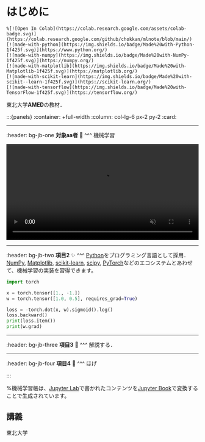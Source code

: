 # はじめに

```{only} html
%[![Open In Colab](https://colab.research.google.com/assets/colab-badge.svg)](https://colab.research.google.com/github/chokkan/mlnote/blob/main/)
[![made-with-python](https://img.shields.io/badge/Made%20with-Python-1f425f.svg)](https://www.python.org/)
[![made-with-numpy](https://img.shields.io/badge/Made%20with-NumPy-1f425f.svg)](https://numpy.org/)
[![made-with-matplotlib](https://img.shields.io/badge/Made%20with-Matplotlib-1f425f.svg)](https://matplotlib.org/)
[![made-with-scikit-learn](https://img.shields.io/badge/Made%20with-scikit--learn-1f425f.svg)](https://scikit-learn.org/)
[![made-with-tensorflow](https://img.shields.io/badge/Made%20with-TensorFlow-1f425f.svg)](https://tensorflow.org/)
```

東北大学**AMED**の教材．

:::{panels}
:container: +full-width
:column: col-lg-6 px-2 py-2
:card:

---
:header: bg-jb-one
**対象aa者** 👨‍
^^^
機械学習

<div style="text-align: center;">
<video autoplay loop muted playsinline width="100%" src="sgd.mp4"></video>
</div>

---
:header: bg-jb-two
**項目2** ✨
^^^
[Python](https://www.python.org/)をプログラミング言語として採用．[NumPy](https://numpy.org/), [Matplotlib](https://matplotlib.org/), [scikit-learn](https://scikit-learn.org/), [scipy](https://scipy.org/), [PyTorch](https://pytorch.org/)などのエコシステムとあわせて、機械学習の実装を習得できます。

```python
import torch

x = torch.tensor([1., -1.])
w = torch.tensor([1.0, 0.5], requires_grad=True)

loss = -torch.dot(x, w).sigmoid().log()
loss.backward()
print(loss.item())
print(w.grad)
```

---
:header: bg-jb-three
**項目3** 📖
^^^
解説する．

---
:header: bg-jb-four
**項目4** 🎁
^^^
ほげ

:::


%機械学習帳は、[Jupyter Lab](https://jupyter.org/#jupyterlab)で書かれたコンテンツを[Jupyter Book](https://jupyterbook.org/)で変換することで生成されています。

## 講義

東北大学
